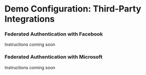 # Demo Configuration: Third-Party Integrations

### Federated Authentication with Facebook
Instructions coming soon

### Federated Authentication with Microsoft
Instructions coming soon
